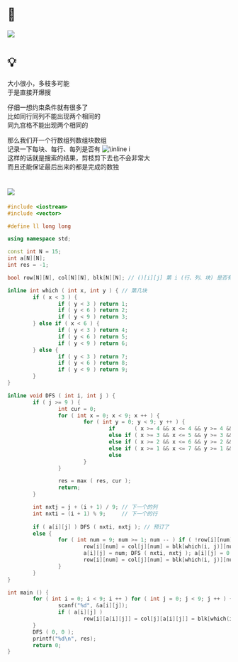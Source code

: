 # 🔗
<a href="https://www.luogu.com.cn/problem/P1074"><img src="https://i.loli.net/2021/11/11/LxriZwV6NmY9oua.png"></a>

# 💡
大小很小，多枝多可能  
于是直接开爆搜  
  
仔细一想约束条件就有很多了  
比如同行同列不能出现两个相同的  
同九宫格不能出现两个相同的  
  
那么我们开一个行数组列数组块数组  
记录一下每块、每行、每列是否有  <img src="https://latex.codecogs.com/svg.image?\inline&space;i" title="\inline i" />   
这样的话就是搜索的结果，剪枝剪下去也不会非常大  
而且还能保证最后出来的都是完成的数独    

# <img src="https://img-blog.csdnimg.cn/20210713144601841.png" >
```cpp
#include <iostream>
#include <vector>

#define ll long long

using namespace std;

const int N = 15;
int a[N][N];
int res = -1;

bool row[N][N], col[N][N], blk[N][N]; // ()[i][j] 第 i (行、列、块) 是否有 j

inline int which ( int x, int y ) { // 第几块
        if ( x < 3 ) {
                if ( y < 3 ) return 1;
                if ( y < 6 ) return 2;
                if ( y < 9 ) return 3;
        } else if ( x < 6 ) {
                if ( y < 3 ) return 4;
                if ( y < 6 ) return 5;
                if ( y < 9 ) return 6;
        } else {
                if ( y < 3 ) return 7;
                if ( y < 6 ) return 8;
                if ( y < 9 ) return 9;
        }
}

inline void DFS ( int i, int j ) {
        if ( j >= 9 ) {
                int cur = 0;
                for ( int x = 0; x < 9; x ++ ) {
                        for ( int y = 0; y < 9; y ++ ) {
                                if      ( x >= 4 && x <= 4 && y >= 4 && y <= 4 ) cur += a[x][y] * 10;
                                else if ( x >= 3 && x <= 5 && y >= 3 && y <= 5 ) cur += a[x][y] * 9;
                                else if ( x >= 2 && x <= 6 && y >= 2 && y <= 6 ) cur += a[x][y] * 8;
                                else if ( x >= 1 && x <= 7 && y >= 1 && y <= 7 ) cur += a[x][y] * 7;
                                else                                             cur += a[x][y] * 6;
                        }
                }

                res = max ( res, cur );
                return;
        }

        int nxtj = j + (i + 1) / 9; // 下一个的列
        int nxti = (i + 1) % 9;     // 下一个的行
 
        if ( a[i][j] ) DFS ( nxti, nxtj ); // 预订了
        else {
                for ( int num = 9; num >= 1; num -- ) if ( !row[i][num] && !col[j][num] && !blk[which(i, j)][num] ) { // 都满足就搜下去
                        row[i][num] = col[j][num] = blk[which(i, j)][num] = 1;
                        a[i][j] = num; DFS ( nxti, nxtj ); a[i][j] = 0;
                        row[i][num] = col[j][num] = blk[which(i, j)][num] = 0;          
                }
        }
}

int main () {
        for ( int i = 0; i < 9; i ++ ) for ( int j = 0; j < 9; j ++ ) {
                scanf("%d", &a[i][j]);
                if ( a[i][j] ) 
                        row[i][a[i][j]] = col[j][a[i][j]] = blk[which(i, j)][a[i][j]] = 1;
        }
        DFS ( 0, 0 );
        printf("%d\n", res);
        return 0;
}
```
